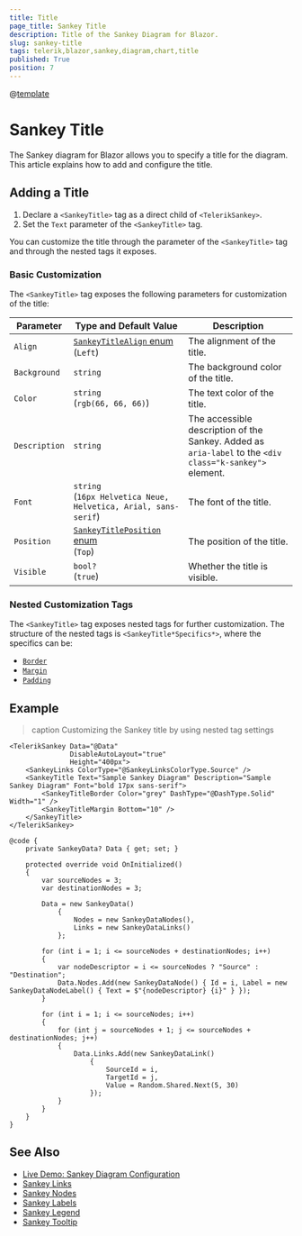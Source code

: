 ```yaml
---
title: Title
page_title: Sankey Title
description: Title of the Sankey Diagram for Blazor.
slug: sankey-title
tags: telerik,blazor,sankey,diagram,chart,title
published: True
position: 7
---
```

@[template](/_contentTemplates/common/parameters-table-styles.md#table-layout)

# Sankey Title

The Sankey diagram for Blazor allows you to specify a title for the diagram. This article explains how to add and configure the title.

## Adding a Title

1. Declare a `<SankeyTitle>` tag as a direct child of `<TelerikSankey>`.
1. Set the `Text` parameter of the `<SankeyTitle>` tag.

You can customize the title through the parameter of the `<SankeyTitle>` tag and through the nested tags it exposes.

### Basic Customization

The `<SankeyTitle>` tag exposes the following parameters for customization of the title:

| Parameter | Type and Default&nbsp;Value | Description |
| --------- | ---- | ----------- |
| `Align` | [`SankeyTitleAlign` enum](slug://telerik.blazor.sankeytitlealign) <br/> (`Left`) | The alignment of the title. |
| `Background` | `string`  | The background color of the title. |
| `Color` | `string` <br/> (`rgb(66, 66, 66)`)  | The text color of the title. |
| `Description` | `string`  | The accessible description of the Sankey. Added as `aria-label` to the `<div class="k-sankey">` element. |
| `Font` | `string` <br/> (`16px Helvetica Neue, Helvetica, Arial, sans-serif`) | The font of the title. |
| `Position` | [`SankeyTitlePosition` enum](slug://telerik.blazor.sankeytitleposition) <br/> (`Top`)| The position of the title. |
| `Visible` | `bool?` <br/> (`true`) | Whether the title is visible. |

### Nested Customization Tags

The `<SankeyTitle>` tag exposes nested tags for further customization. The structure of the nested tags is `<SankeyTitle*Specifics*>`, where the specifics can be:

* [`Border`](slug://telerik.blazor.components.sankeytitleborder)
* [`Margin`](slug://telerik.blazor.components.sankeytitlemargin)
* [`Padding`](slug://telerik.blazor.components.sankeytitlepadding)

## Example

>caption Customizing the Sankey title by using nested tag settings

````RAZOR
<TelerikSankey Data="@Data"
               DisableAutoLayout="true"
               Height="400px">
    <SankeyLinks ColorType="@SankeyLinksColorType.Source" />
    <SankeyTitle Text="Sample Sankey Diagram" Description="Sample Sankey Diagram" Font="bold 17px sans-serif">
        <SankeyTitleBorder Color="grey" DashType="@DashType.Solid" Width="1" />
        <SankeyTitleMargin Bottom="10" />
    </SankeyTitle>
</TelerikSankey>

@code {
    private SankeyData? Data { get; set; }

    protected override void OnInitialized()
    {
        var sourceNodes = 3;
        var destinationNodes = 3;

        Data = new SankeyData()
            {
                Nodes = new SankeyDataNodes(),
                Links = new SankeyDataLinks()
            };

        for (int i = 1; i <= sourceNodes + destinationNodes; i++)
        {
            var nodeDescriptor = i <= sourceNodes ? "Source" : "Destination";
            Data.Nodes.Add(new SankeyDataNode() { Id = i, Label = new SankeyDataNodeLabel() { Text = $"{nodeDescriptor} {i}" } });
        }

        for (int i = 1; i <= sourceNodes; i++)
        {
            for (int j = sourceNodes + 1; j <= sourceNodes + destinationNodes; j++)
            {
                Data.Links.Add(new SankeyDataLink()
                    {
                        SourceId = i,
                        TargetId = j,
                        Value = Random.Shared.Next(5, 30)
                    });
            }
        }
    }
}
````

## See Also

* [Live Demo: Sankey Diagram Configuration](https://demos.telerik.com/blazor-ui/sankey/configuration)
* [Sankey Links](slug://sankey-links)
* [Sankey Nodes](slug://sankey-nodes)
* [Sankey Labels](slug://sankey-labels)
* [Sankey Legend](slug://sankey-legend)
* [Sankey Tooltip](slug://sankey-tooltip)